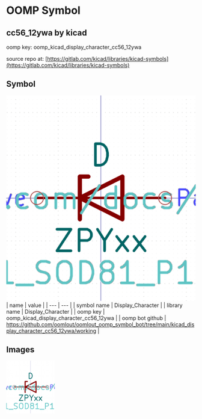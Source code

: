 # OOMP Symbol  
## cc56_12ywa  by kicad  
  
oomp key: oomp_kicad_display_character_cc56_12ywa  
  
source repo at: [https://gitlab.com/kicad/libraries/kicad-symbols](https://gitlab.com/kicad/libraries/kicad-symbols)  
## Symbol  
  
[![working.png](working_600.png)](working.png)  
| name | value | 
| --- | --- | 
| symbol name | Display_Character | 
| library name | Display_Character | 
| oomp key | oomp_kicad_display_character_cc56_12ywa | 
| oomp bot github | https://github.com/oomlout/oomlout_oomp_symbol_bot/tree/main/kicad_display_character_cc56_12ywa/working | 
## Images  
  
[![working.png](working_140.png)](working.png)  
